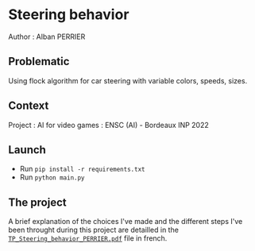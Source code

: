 # Steering behavior
Author : Alban PERRIER

## Problematic
Using flock algorithm for car steering with variable colors, speeds, sizes.

## Context
Project : AI for video games : ENSC (AI) - Bordeaux INP 2022

## Launch
- Run `pip install -r requirements.txt`
- Run `python main.py`

## The project
A brief explanation of the choices I've made and the different steps I've been throught during this project are detailled in the [`TP_Steering_behavior_PERRIER.pdf`](TP_Steering_behavior_PERRIER.pdf) file in french.

